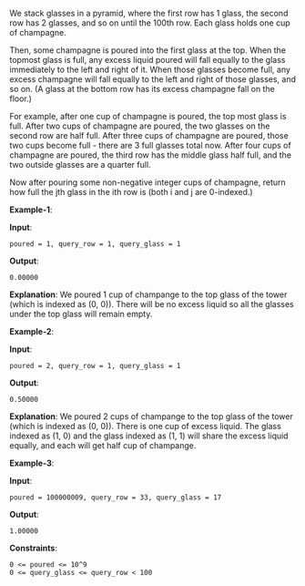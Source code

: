 We stack glasses in a pyramid, where the first row has 1 glass, the second row has 2 glasses, and so on until the 100th row.  Each glass holds one cup of champagne.

Then, some champagne is poured into the first glass at the top.  When the topmost glass is full, any excess liquid poured will fall equally to the glass immediately to the left and right of it.  When those glasses become full, any excess champagne will fall equally to the left and right of those glasses, and so on.  (A glass at the bottom row has its excess champagne fall on the floor.)

For example, after one cup of champagne is poured, the top most glass is full.  After two cups of champagne are poured, the two glasses on the second row are half full.  After three cups of champagne are poured, those two cups become full - there are 3 full glasses total now.  After four cups of champagne are poured, the third row has the middle glass half full, and the two outside glasses are a quarter full.


Now after pouring some non-negative integer cups of champagne, return how full the jth glass in the ith row is (both i and j are 0-indexed.)

 

**Example-1**:

**Input**: 
    
    poured = 1, query_row = 1, query_glass = 1

**Output**: 

    0.00000

**Explanation**: We poured 1 cup of champange to the top glass of the tower (which is indexed as (0, 0)). There will be no excess liquid so all the glasses under the top glass will remain empty.

**Example-2**:

**Input**: 

    poured = 2, query_row = 1, query_glass = 1

**Output**: 

    0.50000
    
**Explanation**: We poured 2 cups of champange to the top glass of the tower (which is indexed as (0, 0)). There is one cup of excess liquid. The glass indexed as (1, 0) and the glass indexed as (1, 1) will share the excess liquid equally, and each will get half cup of champange.

**Example-3**:

**Input**: 

    poured = 100000009, query_row = 33, query_glass = 17

**Output**: 

    1.00000
 
**Constraints**:

    0 <= poured <= 10^9
    0 <= query_glass <= query_row < 100
